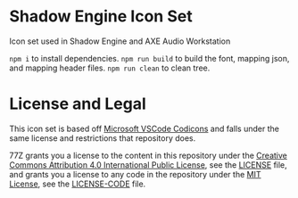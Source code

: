 # Shadow Engine Icon Set

Icon set used in Shadow Engine and AXE Audio Workstation

`npm i` to install dependencies. `npm run build` to build the font, mapping
json, and mapping header files. `npm run clean` to clean tree.

# License and Legal

This icon set is based off
[Microsoft VSCode Codicons](https://github.com/microsoft/vscode-codicons) and
falls under the same license and restrictions that repository does.

77Z grants you a license to the content in this repository under the
[Creative Commons Attribution 4.0 International Public License](https://creativecommons.org/licenses/by/4.0/legalcode),
see the [LICENSE](LICENSE) file, and grants you a license to any code in the
repository under the [MIT License](https://opensource.org/licenses/MIT), see the
[LICENSE-CODE](LICENSE-CODE) file.
